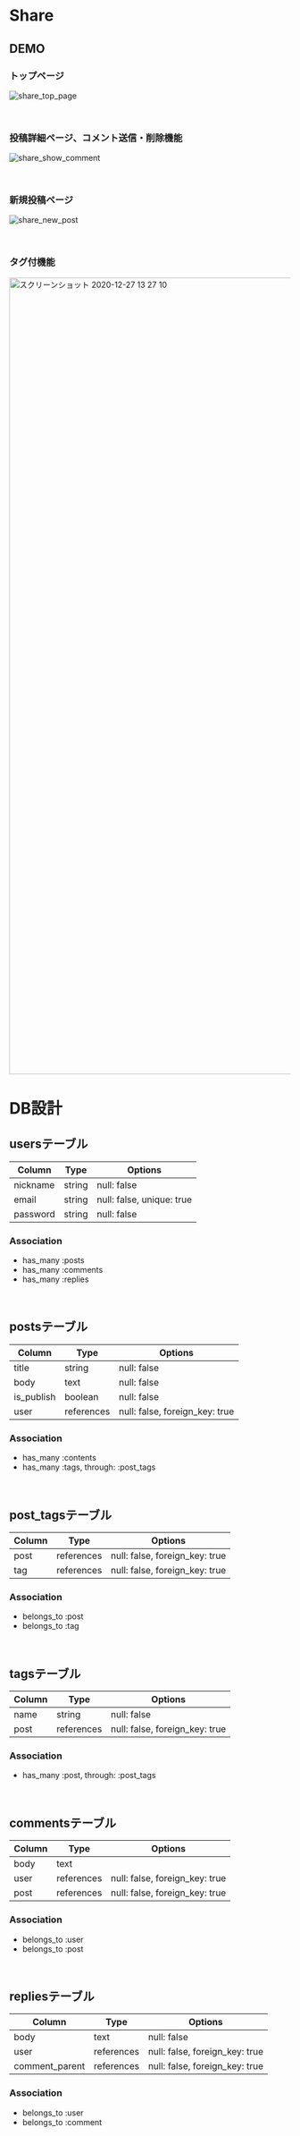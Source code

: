 # Share

## DEMO

### トップページ
![share_top_page](https://user-images.githubusercontent.com/61821997/103080538-65254480-4619-11eb-8da6-cc0c2069b576.gif)

<br>

### 投稿詳細ページ、コメント送信・削除機能
![share_show_comment](https://user-images.githubusercontent.com/61821997/103080533-63f41780-4619-11eb-9db0-a11b36d6e50d.gif)

<br>

### 新規投稿ページ
![share_new_post](https://user-images.githubusercontent.com/61821997/103078762-e11d8d80-4615-11eb-8c89-b6f44c0713d6.gif)

<br>

### タグ付機能
<img width="1425" alt="スクリーンショット 2020-12-27 13 27 10" src="https://user-images.githubusercontent.com/61821997/103163916-af8c0880-4847-11eb-80e7-fcea6f147f86.png">

# DB設計

## usersテーブル 

| Column   | Type   | Options                  |
| -------- | ------ | ------------------------ |
| nickname | string | null: false              |
| email    | string | null: false, unique: true|
| password | string | null: false              |

### Association
- has_many :posts
- has_many :comments
- has_many :replies

<br>

## postsテーブル

| Column     | Type       | Options     |
| ---------- | ---------- | ----------- |
| title      | string     | null: false |
| body       | text       | null: false |
| is_publish | boolean    | null: false |
| user       | references | null: false, foreign_key: true |

### Association
- has_many :contents
- has_many :tags, through: :post_tags

<br>

## post_tagsテーブル

| Column   | Type       | Options     |
| -------- | ---------- | ----------- |
| post     | references | null: false, foreign_key: true |
| tag      | references | null: false, foreign_key: true |

### Association
- belongs_to :post
- belongs_to :tag

<br>

## tagsテーブル

| Column   | Type        | Options                        |
| -------- | ----------- | ------------------------------ |
| name     | string      | null: false                    |
| post     | references  | null: false, foreign_key: true |

### Association
- has_many :post, through: :post_tags

<br>

## commentsテーブル
| Column     | Type        | Options                        |
| ---------- | ----------- | ------------------------------ |
| body       | text        | 			                    |
| user       | references  | null: false, foreign_key: true |
| post       | references  | null: false, foreign_key: true |

### Association
- belongs_to :user
- belongs_to :post

<br>

## repliesテーブル
| Column         | Type        | Options                        |
| -------------- | ----------- | ------------------------------ |
| body           | text        | null: false	                |
| user           | references  | null: false, foreign_key: true |
| comment_parent | references  | null: false, foreign_key: true |

### Association
- belongs_to :user
- belongs_to :comment